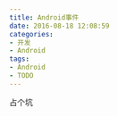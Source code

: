 ```yaml
---
title: Android事件
date: 2016-08-18 12:08:59
categories:
- 开发
- Android
tags:
- Android
- TODO
---
```


占个坑
